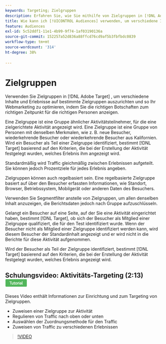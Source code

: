 ```yaml
---
keywords: Targeting; Zielgruppen
description: Erfahren Sie, wie Sie mithilfe von Zielgruppen in [!DNL Adobe Target] verschiedene Inhalte und Erlebnisse auf bestimmte Zielgruppen ausrichten können, um Ihre Webmarketingbemühungen zu optimieren.
title: Wie kann ich [!UICONTROL Audiences] verwenden, um verschiedene Inhalte auf bestimmte Segmente auszurichten?
feature: Audiences
exl-id: 5c52ddf1-11e1-4b99-9f74-1af03190136a
source-git-commit: 152257a52d836a88ffcd76cd9af5b3fbfbdc0839
workflow-type: tm+mt
source-wordcount: '314'
ht-degree: 38%

---
```


# Zielgruppen

Verwenden Sie Zielgruppen in [!DNL Adobe Target] , um verschiedene Inhalte und Erlebnisse auf bestimmte Zielgruppen auszurichten und so Ihr Webmarketing zu optimieren, indem Sie die richtigen Botschaften zum richtigen Zeitpunkt für die richtigen Personen anzeigen.

Eine Zielgruppe ist eine Gruppe ähnlicher Aktivitätsteilnehmer, für die eine zielgerichtete Aktivität angezeigt wird. Eine Zielgruppe ist eine Gruppe von Personen mit denselben Merkmalen, wie z. B. neue Besucher, wiederkehrende Besucher oder wiederkehrende Besucher aus Kalifornien. Wird ein Besucher als Teil einer Zielgruppe identifiziert, bestimmt [!DNL Target] basierend auf den Kriterien, die bei der Erstellung der Aktivität festgelegt wurden, welches Erlebnis ihm angezeigt wird.

Standardmäßig wird Traffic gleichmäßig zwischen Erlebnissen aufgeteilt. Sie können jedoch Prozentziele für jedes Erlebnis angeben.

Zielgruppen können auch regelbasiert sein. Eine regelbasierte Zielgruppe basiert auf über den Besucher erfassten Informationen, wie Standort, Browser, Betriebssystem, Mobilgerät oder anderen Daten des Besuchers.

Verwenden Sie Segmentfilter anstelle von Zielgruppen, um allen denselben Inhalt anzuzeigen, die Berichtsdaten jedoch nach Gruppe aufzuschlüsseln.

Gelangt ein Besucher auf eine Seite, auf der Sie eine Aktivität eingerichtet haben, bestimmt [!DNL Target], ob sich der Besucher als Mitglied einer Zielgruppe qualifiziert, die für den Test identifiziert wurde. Wenn der Besucher nicht als Mitglied einer Zielgruppe identifiziert werden kann, wird diesem Besucher der Standardinhalt angezeigt und er wird nicht in die Berichte für diese Aktivität aufgenommen.

Wird der Besucher als Teil der Zielgruppe identifiziert, bestimmt [!DNL Target] basierend auf den Kriterien, die bei der Erstellung der Aktivität festgelegt wurden, welches Erlebnis angezeigt wird.

## Schulungsvideo: Aktivitäts-Targeting (2:13) ![Tutorial-Badge](/help/main/assets/tutorial.png)

Dieses Video enthält Informationen zur Einrichtung und zum Targeting von Zielgruppen.

* Zuweisen einer Zielgruppe zur Aktivität
* Regulieren von Traffic nach oben oder unten
* Auswählen der Zuordnungsmethode für den Traffic
* Zuweisen von Traffic zu verschiedenen Erlebnissen

>[!VIDEO](https://video.tv.adobe.com/v/17385)
